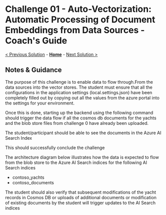 # Challenge 01 - Auto-Vectorization: Automatic Processing of Document Embeddings from Data Sources - Coach's Guide 

[< Previous Solution](./Solution-00.md) - **[Home](./README.md)** - [Next Solution >](./Solution-02.md)

## Notes & Guidance

The purpose of this challenge is to enable data to flow through.From the data sources into the vector stores. The student must ensure that all the configurations in the application settings (local.settings.json) have been completely filled out by copying out all the values from the azure portal into the settings for your environment.

Once this is done, starting up the backend using the following command should trigger the data flow if all the cosmos db documents for the yachts and the blob store files from challenge 0 have already been uploaded.

The student/participant should be able to see the documents in the Azure AI Search Index

This should successfully conclude the challenge

The architecture diagram below illustrates how the data is expected to flow from the blob store to the Azure AI Search indices for the following AI Search indices

- contoso_yachts
- contoso_documents 

The student should also verify that subsequent modifications of the yacht records in Cosmos DB or uploads of additional documents or modification of existing documents by the student will trigger updates to the AI Search indices

